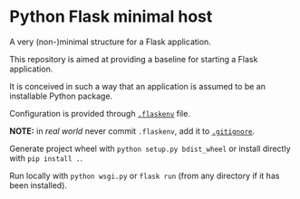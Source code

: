 # Python Flask minimal host

A very (non-)minimal structure for a Flask application.

This repository is aimed at providing a baseline for starting a Flask application.

It is conceived in such a way that an application is assumed to be an installable Python package.

Configuration is provided through [`.flaskenv`](.flaskenv) file.

**NOTE:** in *real world* never commit `.flaskenv`, add it to [`.gitignore`](.gitignore).

Generate project wheel with `python setup.py bdist_wheel` or install directly with `pip install .`.

Run locally with `python wsgi.py` or `flask run` (from any directory if it has been installed).
